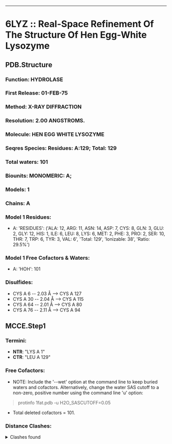 ---
# 6LYZ :: Real-Space Refinement Of The Structure Of Hen Egg-White Lysozyme
## PDB.Structure
### Function: HYDROLASE
### First Release: 01-FEB-75
### Method: X-RAY DIFFRACTION
### Resolution: 2.00 ANGSTROMS.
### Molecule: HEN EGG WHITE LYSOZYME
### Seqres Species: Residues: A:129; Total: 129
### Total waters: 101
### Biounits: MONOMERIC: A;
### Models: 1
### Chains: A
### Model 1 Residues:
  - A:
 'RESIDUES': ('ALA: 12, ARG: 11, ASN: 14, ASP: 7, CYS: 8, GLN: 3, GLU: 2, GLY: 12, HIS: 1, ILE: 6, LEU: 8, LYS: 6, MET: 2, PHE: 3, PRO: 2, SER: 10, THR: 7, TRP: 6, TYR: 3, VAL: 6', 'Total: 129', 'Ionizable: 38',
              'Ratio: 29.5%')

### Model 1 Free Cofactors & Waters:
  - A:
 'HOH': 101

### Disulfides:
  - CYS A  6 -- 2.03 Å --> CYS A 127
  - CYS A  30 -- 2.04 Å --> CYS A 115
  - CYS A  64 -- 2.01 Å --> CYS A  80
  - CYS A  76 -- 2.11 Å --> CYS A  94

## MCCE.Step1
### Termini:
 - <strong>NTR</strong>: "LYS A   1"
 - <strong>CTR</strong>: "LEU A 129"

### Free Cofactors:
  - NOTE: Include the '--wet' option at the command line to keep buried waters and cofactors. Alternatively, change the water SAS cutoff to a non-zero, positive number using the command line 'u' option:
  > protinfo 1fat.pdb -u H2O_SASCUTOFF=0.05
  - Total deleted cofactors = 101.

### Distance Clashes:
<details><summary>Clashes found</summary>

- d= 1.52: " CA  NTR A   1" to " CB  LYS A   1"
- d= 1.70: " NH1 ARG A   5" to " O   TRP A 123"
- d= 1.77: " NH2 ARG A   5" to " O   ARG A 125"
- d= 1.74: " NH1 ARG A  45" to " NH1 ARG A  68"
- d= 1.47: " O   LYS A  97" to " CG  ASP A 101"
- d= 1.01: " O   LYS A  97" to " OD1 ASP A 101"
- d= 1.70: " O   LYS A  97" to " OD2 ASP A 101"

</details>

